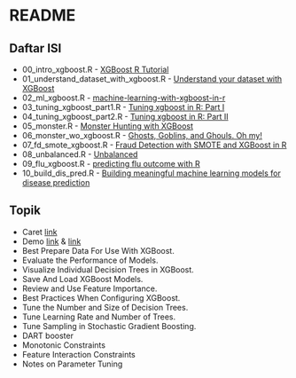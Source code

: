 # README

## Daftar ISI

* 00_intro_xgboost.R - [XGBoost R Tutorial](https://xgboost.readthedocs.io/en/latest/R-package/xgboostPresentation.html)
* 01_understand_dataset_with_xgboost.R - [Understand your dataset with XGBoost](https://xgboost.readthedocs.io/en/latest/R-package/discoverYourData.html)
* 02_ml_xgboost.R - [machine-learning-with-xgboost-in-r](https://www.kaggle.com/rtatman/machine-learning-with-xgboost-in-r)
* 03_tuning_xgboost_part1.R - [Tuning xgboost in R: Part I](https://insightr.wordpress.com/2018/05/17/tuning-xgboost-in-r-part-i/)
* 04_tuning_xgboost_part2.R - [Tuning xgboost in R: Part II](https://insightr.wordpress.com/2018/07/28/tuning-xgboost-in-r-part-ii/)
* 05_monster.R - [Monster Hunting with XGBoost](https://www.machinegurning.com/rstats/xgboost_halloween/)
* 06_monster_wo_xgboost.R - [Ghosts, Goblins, and Ghouls. Oh my!](https://www.kaggle.com/amberthomas/ghosts-goblins-and-ghouls-oh-my/code)
* 07_fd_smote_xgboost.R - [Fraud Detection with SMOTE and XGBoost in R](https://www.kaggle.com/bonovandoo/fraud-detection-with-smote-and-xgboost-in-r)
* 08_unbalanced.R - [Unbalanced](https://shiring.github.io/machine_learning/2017/04/02/unbalanced)
* 09_flu_xgboost.R - [predicting flu outcome with R](https://shiring.github.io/machine_learning/2016/12/02/flu_outcome_ML_2_post)
* 10_build_dis_pred.R - [Building meaningful machine learning models for disease prediction](https://shiring.github.io/machine_learning/2017/03/31/webinar_code)


## Topik

* Caret [link](https://topepo.github.io/caret/index.html)
* Demo [link](https://github.com/dmlc/xgboost/tree/master/demo) & [link](https://github.com/dmlc/xgboost/tree/master/R-package/demo)
* Best Prepare Data For Use With XGBoost.
* Evaluate the Performance of Models.
* Visualize Individual Decision Trees in XGBoost.
* Save And Load XGBoost Models.
* Review and Use Feature Importance.
* Best Practices When Configuring XGBoost.
* Tune the Number and Size of Decision Trees.
* Tune Learning Rate and Number of Trees.
* Tune Sampling in Stochastic Gradient Boosting.
* DART booster
* Monotonic Constraints
* Feature Interaction Constraints
* Notes on Parameter Tuning